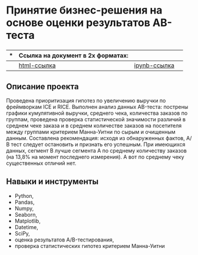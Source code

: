 # Принятие бизнес-решения на основе оценки результатов AB-теста

### 
|   *  | Ссылка на документ в 2х форматах:                           |                              |                               |
| ---- | ------------------------------------------------------------ | ------------------------------------------------------------ | ------------------------------------------------------------ |
|    | [html-ссылка](https://github.com/Aserg0/Projects/blob/main/Принятие%20бизнес-решения%20на%20основе%20оценки%20результатов%20AB-теста/Принятие%20бизнес-решения%20на%20основе%20оценки%20результатов%20AB-теста.html)  |  [ipynb-ссылка](https://github.com/Aserg0/Projects/blob/main/Принятие%20бизнес-решения%20на%20основе%20оценки%20результатов%20AB-теста/Принятие%20бизнес-решения%20на%20основе%20оценки%20результатов%20AB-теста.ipynb) |      |



## Описание проекта

Проведена приоритизация гипотез по увеличению выручки по фреймворкам ICE и RICE. Выполнен анализ данных AB-теста: пострены графики кумулятивной выручки, среднего чека, количества заказов по группам, проведена проверка статистической значимости различий в среднем чеке заказа и в среднем количестве заказов на посетителя между группами критерием Манна-Уитни по сырым и очищенным данным. Составлена рекомендация: исходя из обнаруженных фактов, А/В тест следует остановить и признать его успешным. При имеющихся данных, сегмент B лучше сегмента A по среднему количеству заказов (на 13,8% на момент последнего измерения). А вот по среднему чеку существенных отличий нет.



## Навыки и инструменты

- Python, 
- Pandas, 
- Numpy, 
- Seaborn, 
- Matplotlib, 
- Datetime, 
- SciPy, 
- оценка результатов A/B-тестирования, 
- проверка статистических гипотез критерием Манна-Уитни
